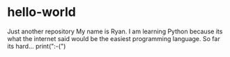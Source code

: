 # hello-world
Just another repository
My name is Ryan. I am learning Python because its what the internet said would be the easiest programming language. So far its hard... print(":-(")
